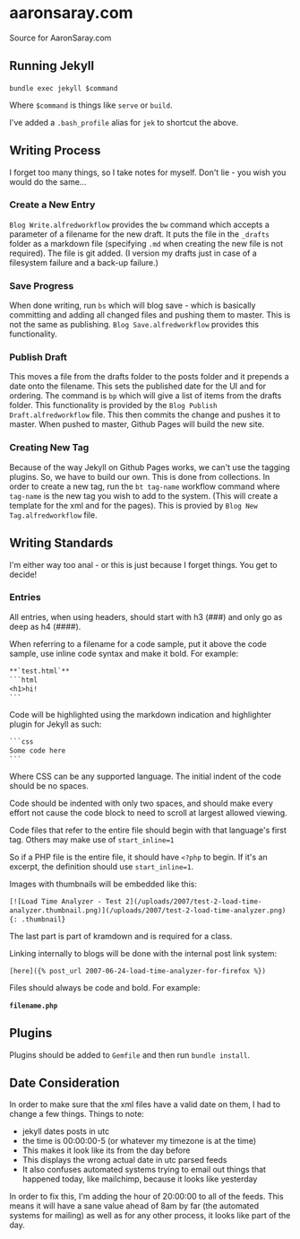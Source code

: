 # aaronsaray.com
Source for AaronSaray.com

## Running Jekyll

`bundle exec jekyll $command`

Where `$command` is things like `serve` or `build`.

I've added a `.bash_profile` alias for `jek` to shortcut the above.

## Writing Process

I forget too many things, so I take notes for myself.  Don't lie - you wish you would do the same...

### Create a New Entry

`Blog Write.alfredworkflow` provides the `bw` command which accepts a parameter of a filename for the new draft.  It puts the file
in the `_drafts` folder as a markdown file (specifying `.md` when creating the new file is not required).
The file is git added.  (I version my drafts just in case of a filesystem failure and a back-up failure.)

### Save Progress

When done writing, run `bs` which will blog save - which is basically committing and adding all changed files and pushing them to master.
This is not the same as publishing.  `Blog Save.alfredworkflow` provides this functionality.

### Publish Draft

This moves a file from the drafts folder to the posts folder and it prepends a date onto the filename. 
This sets the published date for the UI and for ordering.  The command is `bp` which will give a list of items from the 
drafts folder.  This functionality is provided by the `Blog Publish Draft.alfredworkflow` file.  This then commits the change
and pushes it to master.  When pushed to master, Github Pages will build the new site.

### Creating New Tag

Because of the way Jekyll on Github Pages works, we can't use the tagging plugins.  So, we have to build our own.  This is done from collections.
In order to create a new tag, run the `bt tag-name` workflow command where `tag-name` is the new tag you wish to add to the system. (This will
create a template for the xml and for the pages).  This is provied by `Blog New Tag.alfredworkflow` file.

## Writing Standards

I'm either way too anal - or this is just because I forget things. You get to decide!

### Entries

All entries, when using headers, should start with h3 (###) and only go as deep as h4 (####).

When referring to a filename for a code sample, put it above the code sample, use inline code 
syntax and make it bold.  For example:

    **`test.html`**
    ```html
    <h1>hi!
    ```

Code will be highlighted using the markdown indication and highlighter plugin for Jekyll as such:

    ```css
    Some code here
    ```
    
Where CSS can be any supported language.  The initial indent of the code should be no spaces.

Code should be indented with only two spaces, and should make every effort not cause the 
code block to need to scroll at largest allowed viewing.

Code files that refer to the entire file should begin with that language's first tag.
Others may make use of `start_inline=1`

So if a PHP file is the entire file, it should have `<?php` to begin.  If it's
an excerpt, the definition should use `start_inline=1`.

Images with thumbnails will be embedded like this:

    [![Load Time Analyzer - Test 2](/uploads/2007/test-2-load-time-analyzer.thumbnail.png)](/uploads/2007/test-2-load-time-analyzer.png){: .thumbnail}

The last part is part of kramdown and is required for a class.

Linking internally to blogs will be done with the internal post link system:

    [here]({% post_url 2007-06-24-load-time-analyzer-for-firefox %})
    
Files should always be code and bold.  For example:

**`filename.php`**

## Plugins

Plugins should be added to `Gemfile` and then run `bundle install`.

## Date Consideration

In order to make sure that the xml files have a valid date on them, I had to change a few things.  Things to note:
- jekyll dates posts in utc
- the time is 00:00:00-5 (or whatever my timezone is at the time)
- This makes it look like its from the day before
- This displays the wrong actual date in utc parsed feeds
- It also confuses automated systems trying to email out things that happened today, like mailchimp, because it looks like yesterday

In order to fix this, I'm adding the hour of 20:00:00 to all of the feeds.  This means it will have a sane value ahead of 8am by far (the automated systems for mailing)
as well as for any other process, it looks like part of the day.
